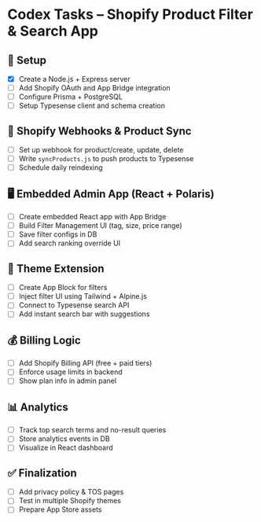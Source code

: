 # Codex Tasks – Shopify Product Filter & Search App

## 🧱 Setup
- [x] Create a Node.js + Express server
- [ ] Add Shopify OAuth and App Bridge integration
- [ ] Configure Prisma + PostgreSQL
- [ ] Setup Typesense client and schema creation

## 🔌 Shopify Webhooks & Product Sync
- [ ] Set up webhook for product/create, update, delete
- [ ] Write `syncProducts.js` to push products to Typesense
- [ ] Schedule daily reindexing

## 🖥️ Embedded Admin App (React + Polaris)
- [ ] Create embedded React app with App Bridge
- [ ] Build Filter Management UI (tag, size, price range)
- [ ] Save filter configs in DB
- [ ] Add search ranking override UI

## 🎨 Theme Extension
- [ ] Create App Block for filters
- [ ] Inject filter UI using Tailwind + Alpine.js
- [ ] Connect to Typesense search API
- [ ] Add instant search bar with suggestions

## 💰 Billing Logic
- [ ] Add Shopify Billing API (free + paid tiers)
- [ ] Enforce usage limits in backend
- [ ] Show plan info in admin panel

## 📊 Analytics
- [ ] Track top search terms and no-result queries
- [ ] Store analytics events in DB
- [ ] Visualize in React dashboard

## ✅ Finalization
- [ ] Add privacy policy & TOS pages
- [ ] Test in multiple Shopify themes
- [ ] Prepare App Store assets
